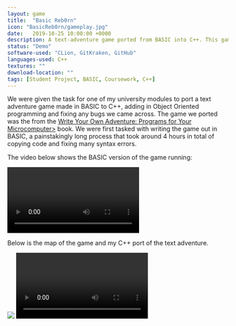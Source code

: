 ```yaml
---
layout: game
title:  "Basic Reb0rn"
icon: "BasicReb0rn/gameplay.jpg"
date:   2019-10-25 10:00:00 +0000
description: A text-adventure game ported from BASIC into C++. This game was part of my coursework for my seconds year at university.
status: "Demo"
software-used: "CLion, GitKraken, GitHub"
languages-used: C++
textures: ""
download-location: ""
tags: [Student Project, BASIC, Coursework, C++]
---
```


We were given the task for one of my university modules to port a text adventure game made in BASIC to C++, adding in Object Oriented programming and fixing any bugs we came across. The game we ported was the from the <a href="https://www.amazon.co.uk/Write-Your-Own-Adventure-Microcomputer/dp/0686878329" target="_blank">Write Your Own Adventure: Programs for Your Microcomputer></a> book. We were first tasked with writing the game out in BASIC, a painstakingly long process that took around 4 hours in total of copying code and fixing many syntax errors.

The video below shows the BASIC version of the game running:

<video controls>
  <source src="{{ site.baseurl }}/assets/BasicReb0rn/basic-gameplay.mp4" type="video/mp4">
</video>

Below is the map of the game and my C++ port of the text adventure.

<img src="{{ site.baseurl }}/assets/BasicReb0rn/house-map.jpg"/>

<video controls>
  <source src="{{ site.baseurl }}/assets/BasicReb0rn/cpp-port-gameplay.mp4" type="video/mp4">
</video>